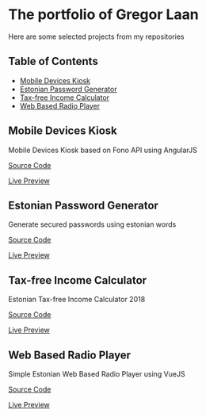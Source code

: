 # The portfolio of Gregor Laan

Here are some selected projects from my repositories 

## Table of Contents

* [Mobile Devices Kiosk](#mobile-devices-kiosk)
* [Estonian Password Generator](#estonian-password-generator)
* [Tax-free Income Calculator](#tax-free-income-calculator)
* [Web Based Radio Player](#web-based-radio-player)

## Mobile Devices Kiosk

Mobile Devices Kiosk based on Fono API using AngularJS

[Source Code](https://github.com/gregorlaan/MobileDevicesKiosk "Web Based Kiosk for Mobile Devices")

[Live Preview](https://gregorlaan.github.io/MobileDevicesKiosk "Web Based Kiosk for Mobile Devices")

## Estonian Password Generator

Generate secured passwords using estonian words

[Source Code](https://github.com/gregorlaan/EstonianPasswordGenerator "Estonian Password Generator")

[Live Preview](https://gregorlaan.github.io/EstonianPasswordGenerator "Estonian Password Generator")

## Tax-free Income Calculator

Estonian Tax-free Income Calculator 2018

[Source Code](https://github.com/gregorlaan/Tax-free-Income-Calculator "Estonian Tax-free Income Calculator")

[Live Preview](https://gregorlaan.github.io/Tax-free-Income-Calculator/ "Estonian Tax-free Income Calculator")

## Web Based Radio Player

Simple Estonian Web Based Radio Player using VueJS

[Source Code](https://github.com/gregorlaan/WebBasedRadioPlayer "Estonian Web Based Radio Player")

[Live Preview](https://gregorlaan.github.io/WebBasedRadioPlayer "Estonian Web Based Radio Player")
